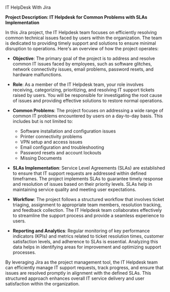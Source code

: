 IT HelpDesk With Jira

**Project Description: IT Helpdesk for Common Problems with SLAs Implementation**

In this Jira project, the IT Helpdesk team focuses on efficiently resolving common technical issues faced by users within the organization. The team is dedicated to providing timely support and solutions to ensure minimal disruption to operations. Here's an overview of how the project operates:

- **Objective**: The primary goal of the project is to address and resolve common IT issues faced by employees, such as software glitches, network connectivity issues, email problems, password resets, and hardware malfunctions.

- **Role**: As a member of the IT Helpdesk team, your role involves receiving, categorizing, prioritizing, and resolving IT support tickets raised by users. You will be responsible for investigating the root cause of issues and providing effective solutions to restore normal operations.

- **Common Problems**: The project focuses on addressing a wide range of common IT problems encountered by users on a day-to-day basis. This includes but is not limited to:

  - Software installation and configuration issues
  - Printer connectivity problems
  - VPN setup and access issues
  - Email configuration and troubleshooting
  - Password resets and account lockouts
  - Missing Documents

- **SLAs Implementation**: Service Level Agreements (SLAs) are established to ensure that IT support requests are addressed within defined timeframes. The project implements SLAs to guarantee timely response and resolution of issues based on their priority levels. SLAs help in maintaining service quality and meeting user expectations.

- **Workflow**: The project follows a structured workflow that involves ticket triaging, assignment to appropriate team members, resolution tracking, and feedback collection. The IT Helpdesk team collaborates effectively to streamline the support process and provide a seamless experience to users.

- **Reporting and Analytics**: Regular monitoring of key performance indicators (KPIs) and metrics related to ticket resolution times, customer satisfaction levels, and adherence to SLAs is essential. Analyzing this data helps in identifying areas for improvement and optimizing support processes.

By leveraging Jira as the project management tool, the IT Helpdesk team can efficiently manage IT support requests, track progress, and ensure that issues are resolved promptly in alignment with the defined SLAs. This structured approach enhances overall IT service delivery and user satisfaction within the organization.
